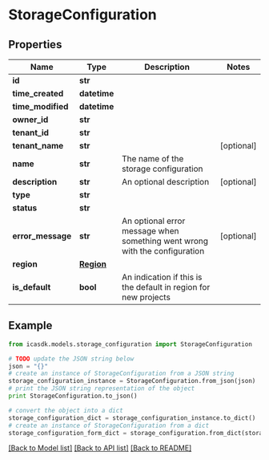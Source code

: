 # StorageConfiguration


## Properties
Name | Type | Description | Notes
------------ | ------------- | ------------- | -------------
**id** | **str** |  | 
**time_created** | **datetime** |  | 
**time_modified** | **datetime** |  | 
**owner_id** | **str** |  | 
**tenant_id** | **str** |  | 
**tenant_name** | **str** |  | [optional] 
**name** | **str** | The name of the storage configuration | 
**description** | **str** | An optional description | [optional] 
**type** | **str** |  | 
**status** | **str** |  | 
**error_message** | **str** | An optional error message when something went wrong with the configuration | [optional] 
**region** | [**Region**](Region.md) |  | 
**is_default** | **bool** | An indication if this is the default in region for new projects | 

## Example

```python
from icasdk.models.storage_configuration import StorageConfiguration

# TODO update the JSON string below
json = "{}"
# create an instance of StorageConfiguration from a JSON string
storage_configuration_instance = StorageConfiguration.from_json(json)
# print the JSON string representation of the object
print StorageConfiguration.to_json()

# convert the object into a dict
storage_configuration_dict = storage_configuration_instance.to_dict()
# create an instance of StorageConfiguration from a dict
storage_configuration_form_dict = storage_configuration.from_dict(storage_configuration_dict)
```
[[Back to Model list]](../README.md#documentation-for-models) [[Back to API list]](../README.md#documentation-for-api-endpoints) [[Back to README]](../README.md)


